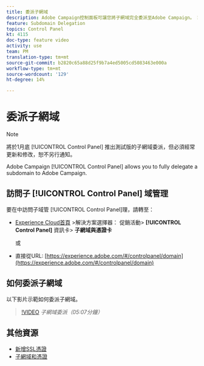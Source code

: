 ```yaml
---
title: 委派子網域
description: Adobe Campaign控制面板可讓您將子網域完全委派至Adobe Campaign。 請依照下列步驟以執行此操作。
feature: Subdomain Delegation
topics: Control Panel
kt: 4115
doc-type: feature video
activity: use
team: PM
translation-type: tm+mt
source-git-commit: b2820c65a88d25f9b7a4ed5005cd5083463e000a
workflow-type: tm+mt
source-wordcount: '129'
ht-degree: 14%

---
```



# 委派子網域

>[!NOTE]
>
>將於1月底 [!UICONTROL Control Panel] 推出測試版的子網域委派，但必須經常更新和修改，恕不另行通知。

Adobe Campaign [!UICONTROL Control Panel] allows you to fully delegate a subdomain to Adobe Campaign.

## 訪問子 [!UICONTROL Control Panel] 域管理

要在中訪問子域管 [!UICONTROL Control Panel]理，請轉至：

* [Experience Cloud首頁](https://experience.adobe.com/#/home) >解決方案選擇器： 促銷活動> **[!UICONTROL Control Panel]** 資訊卡> **子網域與憑證卡**

   或
* 直接從URL: [https://experience.adobe.com/#/controlpanel/domain](https://experience.adobe.com/#/controlpanel/domain)

## 如何委派子網域

以下影片示範如何委派子網域。

>[!VIDEO](https://video.tv.adobe.com/v/31390?quality=12)
*子網域委派（05:07分鐘）*

## 其他資源

* [新增SSL憑證](/help/acc/monitoring-campaign-classic/control-panel/adding-ssl-certificates.md)
* [子網域和憑證](https://docs.adobe.com/content/help/zh-Hant/control-panel/using/subdomains-and-certificates/renewing-subdomain-certificate.html)
